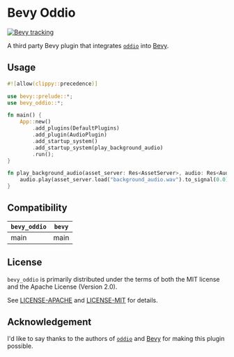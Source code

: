 # Bevy Oddio

[![Bevy tracking](https://img.shields.io/badge/Bevy%20tracking-main-lightblue)](https://github.com/bevyengine/bevy/blob/main/docs/plugins_guidelines.md#main-branch-tracking)

A third party Bevy plugin that integrates [`oddio`] into [Bevy].

[`oddio`]: https://github.com/Ralith/oddio
[Bevy]: https://github.com/bevyengine/bevy

## Usage

```rust
#![allow(clippy::precedence)]

use bevy::prelude::*;
use bevy_oddio::*;

fn main() {
    App::new()
        .add_plugins(DefaultPlugins)
        .add_plugin(AudioPlugin)
        .add_startup_system()
        .add_startup_system(play_background_audio)
        .run();
}

fn play_background_audio(asset_server: Res<AssetServer>, audio: Res<Audio>) {
    audio.play(asset_server.load("background_audio.wav").to_signal(0.0));
}
```

## Compatibility

| `bevy_oddio`  | `bevy` |
| ------------- | ------ |
| main          | main   |

## License

`bevy_oddio` is primarily distributed under the terms of both the MIT license
and the Apache License (Version 2.0).

See [LICENSE-APACHE](LICENSE-APACHE) and [LICENSE-MIT](LICENSE-MIT) for details.

## Acknowledgement

I'd like to say thanks to the authors of [`oddio`] and [Bevy] for making this plugin possible.